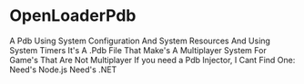 # OpenLoaderPdb
A Pdb Using System Configuration And System Resources And Using System Timers It's A .Pdb File That Make's A Multiplayer System For Game's That Are Not Multiplayer If you need a Pdb Injector, I Cant Find One: Need's Node.js Need's .NET
